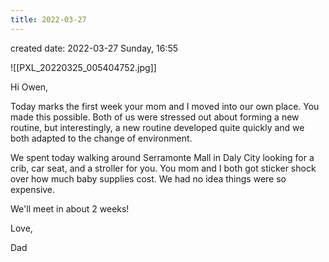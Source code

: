 ```yaml
---
title: 2022-03-27
---
```


created date: 2022-03-27 Sunday, 16:55

![[PXL_20220325_005404752.jpg]]

Hi Owen,

Today marks the first week your mom and I moved into our own place. You made this possible. Both of us were stressed out about forming a new routine, but interestingly, a new routine developed quite quickly and we both adapted to the change of environment. 

We spent today walking around Serramonte Mall in Daly City looking for a crib, car seat, and a stroller for you. You mom and I both got sticker shock over how much baby supplies cost. We had no idea things were so expensive. 

We'll meet in about 2 weeks!

Love,

Dad